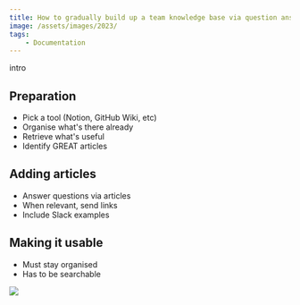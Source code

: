 ```yaml
---
title: How to gradually build up a team knowledge base via question answering
image: /assets/images/2023/
tags:
    - Documentation
---
```


intro

## Preparation

* Pick a tool (Notion, GitHub Wiki, etc)
* Organise what's there already 
* Retrieve what's useful 
* Identify GREAT articles

## Adding articles

* Answer questions via articles
* When relevant, send links
* Include Slack examples

## Making it usable

* Must stay organised
* Has to be searchable

[![](/assets/images/2023/example-thumbnail.png)](/assets/images/2023/example.png)